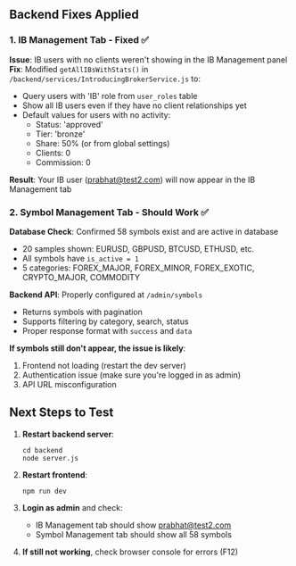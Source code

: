 ## Backend Fixes Applied

### 1. IB Management Tab - Fixed ✅
**Issue**: IB users with no clients weren't showing in the IB Management panel
**Fix**: Modified `getAllIBsWithStats()` in `/backend/services/IntroducingBrokerService.js` to:
- Query users with 'IB' role from `user_roles` table
- Show all IB users even if they have no client relationships yet
- Default values for users with no activity:
  - Status: 'approved'
  - Tier: 'bronze'
  - Share: 50% (or from global settings)
  - Clients: 0
  - Commission: 0

**Result**: Your IB user (prabhat@test2.com) will now appear in the IB Management tab

### 2. Symbol Management Tab - Should Work ✅
**Database Check**: Confirmed 58 symbols exist and are active in database
- 20 samples shown: EURUSD, GBPUSD, BTCUSD, ETHUSD, etc.
- All symbols have `is_active = 1`
- 5 categories: FOREX_MAJOR, FOREX_MINOR, FOREX_EXOTIC, CRYPTO_MAJOR, COMMODITY

**Backend API**: Properly configured at `/admin/symbols`
- Returns symbols with pagination
- Supports filtering by category, search, status
- Proper response format with `success` and `data`

**If symbols still don't appear, the issue is likely**:
1. Frontend not loading (restart the dev server)
2. Authentication issue (make sure you're logged in as admin)
3. API URL misconfiguration

## Next Steps to Test

1. **Restart backend server**:
   ```
   cd backend
   node server.js
   ```

2. **Restart frontend**:
   ```
   npm run dev
   ```

3. **Login as admin** and check:
   - IB Management tab should show prabhat@test2.com
   - Symbol Management tab should show all 58 symbols

4. **If still not working**, check browser console for errors (F12)
